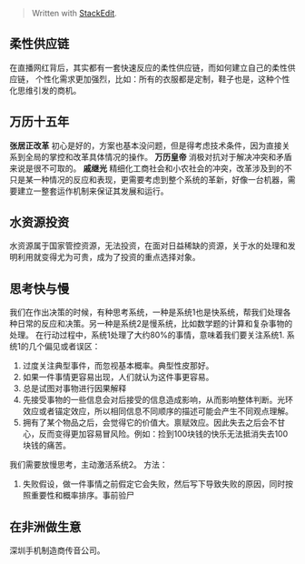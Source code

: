 


> Written with [StackEdit](https://stackedit.io/).

## 柔性供应链
在直播网红背后，其实都有一套快速反应的柔性供应链，而如何建立自己的柔性供应链，
个性化需求更加强烈，比如：所有的衣服都是定制，鞋子也是，这种个性化思维引发的商机。

## 万历十五年
**张居正改革**
初心是好的，方案也基本没问题，但是得考虑技术条件，因为直接关系到全局的掌控和改革具体情况的操作。
**万历皇帝**
消极对抗对于解决冲突和矛盾来说是很不可取的。
**戚继光**
精细化工商社会和小农社会的冲突，改革涉及到的不只是某一种情况的反应和表现，更需要考虑到整个系统的革新，好像一台机器，需要建立一整套运作机制来保证其发展和运行。

## 水资源投资

水资源属于国家管控资源，无法投资，在面对日益稀缺的资源，关于水的处理和发明利用就变得尤为可贵，成为了投资的重点选择对象。

## 思考快与慢
我们在作出决策的时候，有种思考系统，一种是系统1也是快系统，帮我们处理各种日常的反应和决策。另一种是系统2是慢系统，比如数学题的计算和复杂事物的处理。
在行动过程中，系统1处理了大约80%的事情，意味着我们要关注系统1.
系统1的几个偏见或者误区：

 1. 过度关注典型事件，而忽视基本概率。典型性皮那好。
 2. 如果一件事情更容易出现，人们就认为这件事更容易。
 3. 总是试图对事物进行因果解释
 4. 先接受事物的一些信息会对后接受的信息造成影响，从而影响整体判断。光环效应或者锚定效应，所以相同信息不同顺序的描述可能会产生不同观点理解。
 5. 拥有了某个物品之后，会觉得它的价值大。禀赋效应。因此失去之后会不甘心，反而变得更加容易冒风险。例如：捡到100块钱的快乐无法抵消失去100块钱的痛苦。

我们需要放慢思考，主动激活系统2。
方法：
 1. 失败假设，做一件事情之前假定它会失败，然后写下导致失败的原因，同时按照重要性和概率排序。事前验尸

## 在非洲做生意
深圳手机制造商传音公司。



<!--stackedit_data:
eyJoaXN0b3J5IjpbLTQxOTE4MTgyNl19
-->